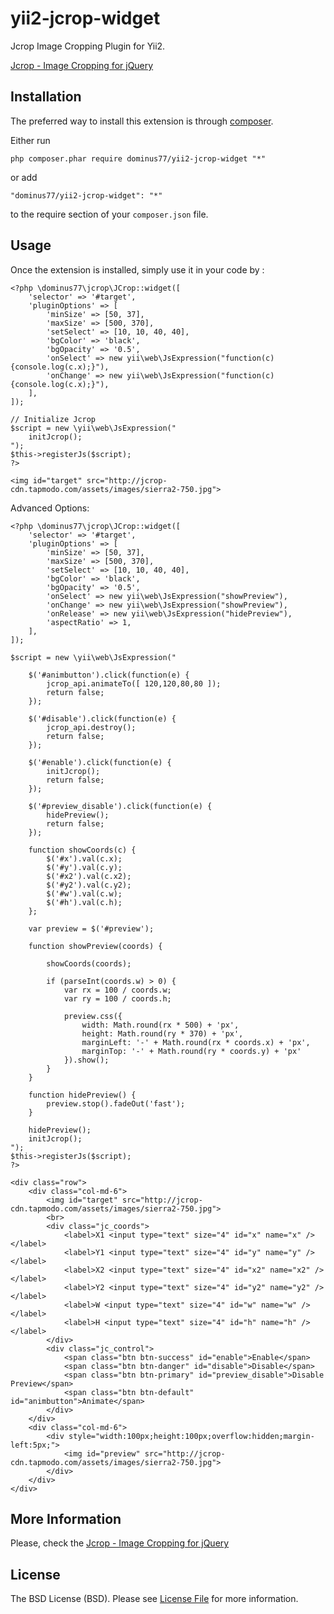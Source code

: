 yii2-jcrop-widget
======
Jcrop Image Cropping Plugin for Yii2.

[Jcrop - Image Cropping for jQuery](http://beta.jcrop.org)

Installation
------------

The preferred way to install this extension is through [composer](http://getcomposer.org/download/).

Either run

```
php composer.phar require dominus77/yii2-jcrop-widget "*"
```

or add

```
"dominus77/yii2-jcrop-widget": "*"
```

to the require section of your `composer.json` file.


Usage
-----

Once the extension is installed, simply use it in your code by  :

```
<?php \dominus77\jcrop\JCrop::widget([
    'selector' => '#target',
    'pluginOptions' => [
        'minSize' => [50, 37],
        'maxSize' => [500, 370],
        'setSelect' => [10, 10, 40, 40],
        'bgColor' => 'black',
        'bgOpacity' => '0.5',
        'onSelect' => new yii\web\JsExpression("function(c){console.log(c.x);}"),
        'onChange' => new yii\web\JsExpression("function(c){console.log(c.x);}"),
    ],
]);

// Initialize Jcrop
$script = new \yii\web\JsExpression("
    initJcrop();
");
$this->registerJs($script);
?>

<img id="target" src="http://jcrop-cdn.tapmodo.com/assets/images/sierra2-750.jpg">
```
Advanced Options:

```
<?php \dominus77\jcrop\JCrop::widget([
    'selector' => '#target',
    'pluginOptions' => [
        'minSize' => [50, 37],
        'maxSize' => [500, 370],
        'setSelect' => [10, 10, 40, 40],
        'bgColor' => 'black',
        'bgOpacity' => '0.5',
        'onSelect' => new yii\web\JsExpression("showPreview"),
        'onChange' => new yii\web\JsExpression("showPreview"),
        'onRelease' => new yii\web\JsExpression("hidePreview"),
        'aspectRatio' => 1,
    ],
]);

$script = new \yii\web\JsExpression("

    $('#animbutton').click(function(e) {
        jcrop_api.animateTo([ 120,120,80,80 ]);
        return false;
    });

    $('#disable').click(function(e) {
        jcrop_api.destroy();
        return false;
    });

    $('#enable').click(function(e) {
        initJcrop();
        return false;
    });

    $('#preview_disable').click(function(e) {
        hidePreview();
        return false;
    });

    function showCoords(c) {
        $('#x').val(c.x);
        $('#y').val(c.y);
        $('#x2').val(c.x2);
        $('#y2').val(c.y2);
        $('#w').val(c.w);
        $('#h').val(c.h);
    };

    var preview = $('#preview');

    function showPreview(coords) {

        showCoords(coords);

        if (parseInt(coords.w) > 0) {
            var rx = 100 / coords.w;
            var ry = 100 / coords.h;

            preview.css({
                width: Math.round(rx * 500) + 'px',
                height: Math.round(ry * 370) + 'px',
                marginLeft: '-' + Math.round(rx * coords.x) + 'px',
                marginTop: '-' + Math.round(ry * coords.y) + 'px'
            }).show();
        }
    }

    function hidePreview() {
        preview.stop().fadeOut('fast');
    }

    hidePreview();
    initJcrop();
");
$this->registerJs($script);
?>

<div class="row">
    <div class="col-md-6">
        <img id="target" src="http://jcrop-cdn.tapmodo.com/assets/images/sierra2-750.jpg">
        <br>
        <div class="jc_coords">
            <label>X1 <input type="text" size="4" id="x" name="x" /></label>
            <label>Y1 <input type="text" size="4" id="y" name="y" /></label>
            <label>X2 <input type="text" size="4" id="x2" name="x2" /></label>
            <label>Y2 <input type="text" size="4" id="y2" name="y2" /></label>
            <label>W <input type="text" size="4" id="w" name="w" /></label>
            <label>H <input type="text" size="4" id="h" name="h" /></label>
        </div>
        <div class="jc_control">
            <span class="btn btn-success" id="enable">Enable</span>
            <span class="btn btn-danger" id="disable">Disable</span>
            <span class="btn btn-primary" id="preview_disable">Disable Preview</span>
            <span class="btn btn-default" id="animbutton">Animate</span>
        </div>
    </div>
    <div class="col-md-6">
        <div style="width:100px;height:100px;overflow:hidden;margin-left:5px;">
            <img id="preview" src="http://jcrop-cdn.tapmodo.com/assets/images/sierra2-750.jpg">
        </div>
    </div>
</div>
```

More Information
-----
Please, check the [Jcrop - Image Cropping for jQuery](http://beta.jcrop.org)

License
-----
The BSD License (BSD). Please see [License File](https://github.com/Dominus77/yii2-jcrop-widget/blob/master/LICENSE.md) for more information.
